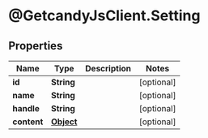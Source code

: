 # @GetcandyJsClient.Setting

## Properties

Name | Type | Description | Notes
------------ | ------------- | ------------- | -------------
**id** | **String** |  | [optional] 
**name** | **String** |  | [optional] 
**handle** | **String** |  | [optional] 
**content** | [**Object**](.md) |  | [optional] 



